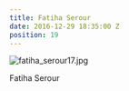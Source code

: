```yaml
---
title: Fatiha Serour
date: 2016-12-29 18:35:00 Z
position: 19
---
```


![fatiha_serour17.jpg](/uploads/fatiha_serour17.jpg)

Fatiha Serour